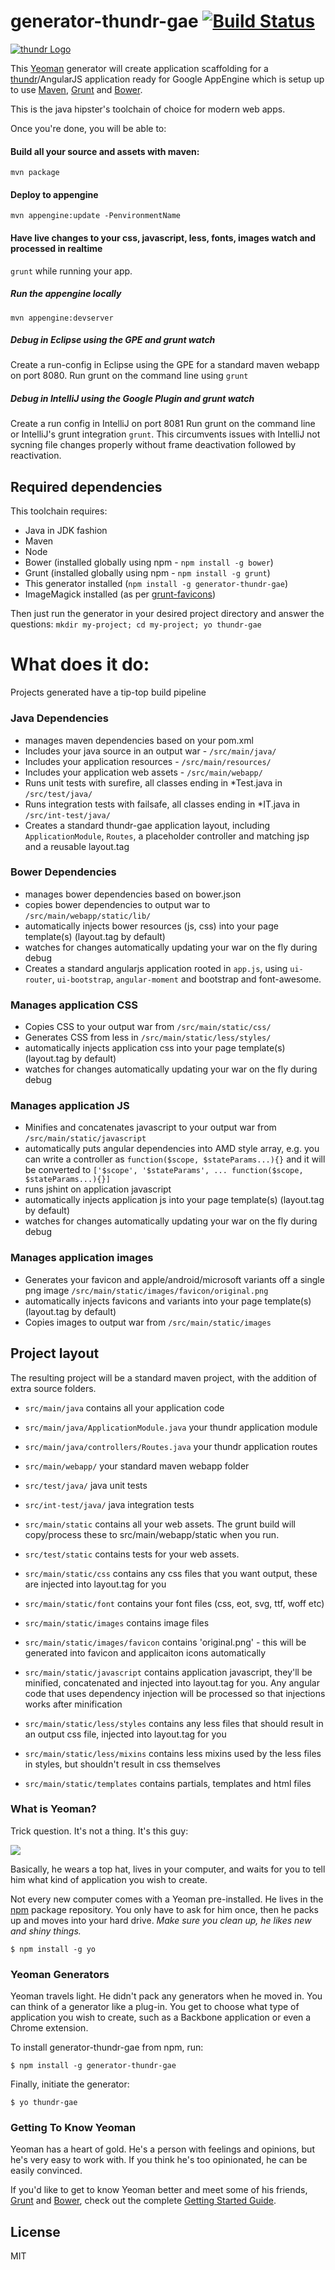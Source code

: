 # generator-thundr-gae [![Build Status](https://travis-ci.org/atomicleopard/generator-thundr-gae.svg)](https://travis-ci.org/atomicleopard/generator-thundr-gae)

[![thundr Logo](http://3wks.github.io/thundr/2.0/static/img/logoFullSmall.png)](http://3wks.github.io/thundr/) 

This [Yeoman](http://yeoman.io) generator will create application scaffolding for a [thundr](http://3wks.github.io/thundr/)/AngularJS application
ready for Google AppEngine which is setup up to use [Maven](http://maven.apache.org/), [Grunt](http://gruntjs.com) and [Bower](http://bower.io).

This is the java hipster's toolchain of choice for modern web apps.

Once you're done, you will be able to:

#### Build all your source and assets with maven:

    mvn package

#### Deploy to appengine

    mvn appengine:update -PenvironmentName

#### Have live changes to your css, javascript, less, fonts, images watch and processed in realtime 
``grunt`` while running your app.

##### Run the appengine locally

    mvn appengine:devserver

##### Debug in Eclipse using the GPE and grunt watch
Create a run-config in Eclipse using the GPE for a standard maven webapp on port 8080.
Run grunt on the command line using ``grunt``

##### Debug in IntelliJ using the Google Plugin and grunt watch
Create a run config in IntelliJ on port 8081
Run grunt on the command line or IntelliJ's grunt integration ``grunt``. This circumvents issues with IntelliJ not sycning file changes properly without frame
deactivation followed by reactivation.


## Required dependencies ##

This toolchain requires:

* Java in JDK fashion
* Maven
* Node
* Bower (installed globally using npm - ``npm install -g bower``)
* Grunt (installed globally using npm - ``npm install -g grunt``)
* This generator installed (``npm install -g generator-thundr-gae``)
* ImageMagick installed (as per [grunt-favicons](https://github.com/gleero/grunt-favicons))

Then just run the generator in your desired project directory and answer the questions:
``
mkdir my-project;
cd my-project;
yo thundr-gae
``

# What does it do:

Projects generated have a tip-top build pipeline

### Java Dependencies
 
  * manages maven dependencies based on your pom.xml
  * Includes your java source in an output war - ``/src/main/java/``
  * Includes your application resources - ``/src/main/resources/``
  * Includes your application web assets - ``/src/main/webapp/``
  * Runs unit tests with surefire, all classes ending in *Test.java in ``/src/test/java/``
  * Runs integration tests with failsafe, all classes ending in *IT.java in ``/src/int-test/java/``
  * Creates a standard thundr-gae application layout, including ``ApplicationModule``, ``Routes``, a placeholder
    controller and matching jsp and a reusable layout.tag
  
### Bower Dependencies

  * manages bower dependencies based on bower.json
  * copies bower dependencies to output war to ``/src/main/webapp/static/lib/``
  * automatically injects bower resources (js, css) into your page template(s) (layout.tag by default)
  * watches for changes automatically updating your war on the fly during debug
  * Creates a standard angularjs application rooted in ``app.js``, using ``ui-router``, ``ui-bootstrap``,
    ``angular-moment`` and bootstrap and font-awesome. 
  
###  Manages application CSS

  * Copies CSS to your output war from ``/src/main/static/css/``  
  * Generates CSS from less in ``/src/main/static/less/styles/`` 
  * automatically injects application css into your page template(s) (layout.tag by default)
  * watches for changes automatically updating your war on the fly during debug
  
### Manages application JS

  * Minifies and concatenates javascript to your output war from ``/src/main/static/javascript``
  * automatically puts angular dependencies into AMD style array, e.g. you can write a controller as ``function($scope, $stateParams...){}`` and it will be converted to ``['$scope', '$stateParams', ... function($scope, $stateParams...){}]``
  * runs jshint on application javascript
  * automatically injects application js into your page template(s) (layout.tag by default)
  * watches for changes automatically updating your war on the fly during debug
  
### Manages application images

  * Generates your favicon and apple/android/microsoft variants off a single png image ``/src/main/static/images/favicon/original.png``
  * automatically injects favicons and variants into your page template(s) (layout.tag by default)
  * Copies images to output war from ``/src/main/static/images``
  
 
  
## Project layout

The resulting project will be a standard maven project, with the addition of extra source folders.

* ``src/main/java`` contains all your application code
* ``src/main/java/ApplicationModule.java`` your thundr application module
* ``src/main/java/controllers/Routes.java`` your thundr application routes
* ``src/main/webapp/`` your standard maven webapp folder
* ``src/test/java/`` java unit tests
* ``src/int-test/java/`` java integration tests
* ``src/main/static`` contains all your web assets. The grunt build will copy/process these to src/main/webapp/static when you run.
* ``src/test/static`` contains tests for your web assets.

* ``src/main/static/css`` contains any css files that you want output, these are injected into layout.tag for you
* ``src/main/static/font`` contains your font files (css, eot, svg, ttf, woff etc)
* ``src/main/static/images`` contains image files
* ``src/main/static/images/favicon`` contains 'original.png' - this will be generated into favicon and applicaiton icons automatically
* ``src/main/static/javascript`` contains application javascript, they'll be minified, concatenated and injected into layout.tag for you. Any angular code that uses dependency injection will be processed so that injections works after minification
* ``src/main/static/less/styles`` contains any less files that should result in an output css file, injected into layout.tag for you
* ``src/main/static/less/mixins`` contains less mixins used by the less files in styles, but shouldn't result in css themselves
* ``src/main/static/templates`` contains partials, templates and html files 



### What is Yeoman?

Trick question. It's not a thing. It's this guy:

![](http://i.imgur.com/JHaAlBJ.png)

Basically, he wears a top hat, lives in your computer, and waits for you to tell him what kind of application you wish to create.

Not every new computer comes with a Yeoman pre-installed. He lives in the [npm](https://npmjs.org) package repository. You only have to ask for him once, then he packs up and moves into your hard drive. *Make sure you clean up, he likes new and shiny things.*

``
$ npm install -g yo
``

### Yeoman Generators

Yeoman travels light. He didn't pack any generators when he moved in. You can think of a generator like a plug-in. You get to choose what type of application you wish to create, such as a Backbone application or even a Chrome extension.

To install generator-thundr-gae from npm, run:

``
$ npm install -g generator-thundr-gae
``

Finally, initiate the generator:

``
$ yo thundr-gae
``

### Getting To Know Yeoman

Yeoman has a heart of gold. He's a person with feelings and opinions, but he's very easy to work with. If you think he's too opinionated, he can be easily convinced.

If you'd like to get to know Yeoman better and meet some of his friends, [Grunt](http://gruntjs.com) and [Bower](http://bower.io), check out the complete [Getting Started Guide](https://github.com/yeoman/yeoman/wiki/Getting-Started).


## License

MIT
